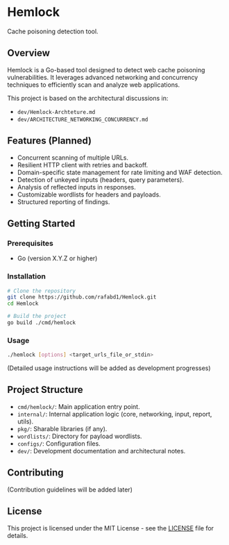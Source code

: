 # Hemlock

Cache poisoning detection tool.

## Overview

Hemlock is a Go-based tool designed to detect web cache poisoning vulnerabilities. It leverages advanced networking and concurrency techniques to efficiently scan and analyze web applications.

This project is based on the architectural discussions in:
- `dev/Hemlock-Archteture.md`
- `dev/ARCHITECTURE_NETWORKING_CONCURRENCY.md`

## Features (Planned)

- Concurrent scanning of multiple URLs.
- Resilient HTTP client with retries and backoff.
- Domain-specific state management for rate limiting and WAF detection.
- Detection of unkeyed inputs (headers, query parameters).
- Analysis of reflected inputs in responses.
- Customizable wordlists for headers and payloads.
- Structured reporting of findings.

## Getting Started

### Prerequisites

- Go (version X.Y.Z or higher)

### Installation

```bash
# Clone the repository
git clone https://github.com/rafabd1/Hemlock.git
cd Hemlock

# Build the project
go build ./cmd/hemlock
```

### Usage

```bash
./hemlock [options] <target_urls_file_or_stdin>
```

(Detailed usage instructions will be added as development progresses)

## Project Structure

- `cmd/hemlock/`: Main application entry point.
- `internal/`: Internal application logic (core, networking, input, report, utils).
- `pkg/`: Sharable libraries (if any).
- `wordlists/`: Directory for payload wordlists.
- `configs/`: Configuration files.
- `dev/`: Development documentation and architectural notes.

## Contributing

(Contribution guidelines will be added later)

## License

This project is licensed under the MIT License - see the [LICENSE](LICENSE) file for details.
